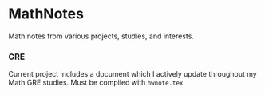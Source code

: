 # MathNotes
Math notes from various projects, studies, and interests.

### GRE
Current project includes a document which I actively update throughout my Math GRE studies. Must be compiled with `hwnote.tex`
